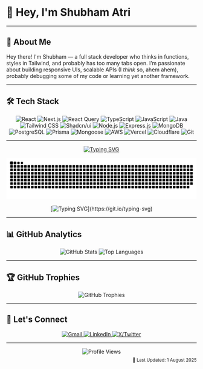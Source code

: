# 🥂 Hey, I'm **Shubham Atri**

---

## 🚀 **About Me**

Hey there! I'm Shubham — a full stack developer who thinks in functions, styles in Tailwind, and probably has too many tabs open. I’m passionate about building responsive UIs, scalable APIs (I *think* so, ahem ahem),  
probably debugging some of my code or learning yet another framework.

---

## 🛠️ **Tech Stack**

<div align="center">

![React](https://img.shields.io/badge/React-21262d?style=for-the-badge&logo=react&logoColor=61DAFB)
![Next.js](https://img.shields.io/badge/Next.js-21262d?style=for-the-badge&logo=next.js&logoColor=white)
![React Query](https://img.shields.io/badge/React_Query-21262d?style=for-the-badge&logo=reactquery&logoColor=FF4154)
![TypeScript](https://img.shields.io/badge/TypeScript-21262d?style=for-the-badge&logo=typescript&logoColor=3178C6)
![JavaScript](https://img.shields.io/badge/JavaScript-21262d?style=for-the-badge&logo=javascript&logoColor=F7DF1E)
![Java](https://img.shields.io/badge/Java-21262d?style=for-the-badge&logo=java&logoColor=red)
![Tailwind CSS](https://img.shields.io/badge/Tailwind_CSS-21262d?style=for-the-badge&logo=tailwind-css&logoColor=06B6D4)
![Shadcn/ui](https://img.shields.io/badge/shadcn%2Fui-21262d?style=for-the-badge&logo=shadcnui&logoColor=white)
![Node.js](https://img.shields.io/badge/Node.js-21262d?style=for-the-badge&logo=node.js&logoColor=339933)
![Express.js](https://img.shields.io/badge/Express.js-21262d?style=for-the-badge&logo=express&logoColor=white)
![MongoDB](https://img.shields.io/badge/MongoDB-21262d?style=for-the-badge&logo=mongodb&logoColor=47A248)
![PostgreSQL](https://img.shields.io/badge/PostgreSQL-21262d?style=for-the-badge&logo=postgresql&logoColor=4169E1)
![Prisma](https://img.shields.io/badge/Prisma-21262d?style=for-the-badge&logo=Prisma&logoColor=white)
![Mongoose](https://img.shields.io/badge/Mongoose-21262d?style=for-the-badge&logo=mongoose&logoColor=880000)
![AWS](https://img.shields.io/badge/AWS-21262d?style=for-the-badge&logo=amazon-aws&logoColor=FF9900)
![Vercel](https://img.shields.io/badge/Vercel-21262d?style=for-the-badge&logo=vercel&logoColor=white)
![Cloudflare](https://img.shields.io/badge/Cloudflare-21262d?style=for-the-badge&logo=cloudflare&logoColor=F38020)
![Git](https://img.shields.io/badge/Git-21262d?style=for-the-badge&logo=git&logoColor=F05032)

</div>

---

<div align="center">

[![Typing SVG](https://readme-typing-svg.herokuapp.com?font=JetBrains+Mono&weight=600&size=20&duration=4000&pause=1000&color=58A6FF&center=true&vCenter=true&multiline=false&width=600&height=50&lines=Full+Stack+Developer;Competitive+Programmer)](https://git.io/typing-svg)

</div>

<div align="center">
  <img src="https://raw.githubusercontent.com/platane/snk/output/github-contribution-grid-snake-dark.svg" alt="Contribution Snake Animation" />
</div>

<div align="center">

[![Typing SVG](https://readme-typing-svg.herokuapp.com?font=JetBrains+Mono&weight=600&size=20&duration=4000&pause=1000&color=58A6FF&center=true&vCenter=true&multiline=false&width=600&height=50&lines=Debugging+life+along+with+code...;Building+cool+stuff...)](https://git.io/typing-svg)

</div>

---

## 📊 **GitHub Analytics**

<div align="center">
  <img height="180em" src="https://github-readme-stats.vercel.app/api?username=Shubham-Atri99&show_icons=true&theme=github_dark&hide_border=true&bg_color=0d1117&text_color=c9d1d9&title_color=58a6ff&icon_color=58a6ff&count_private=true&cache_seconds=1800" alt="GitHub Stats" />
  <img height="180em" src="https://github-readme-stats.vercel.app/api/top-langs/?username=Shubham-Atri99&layout=compact&theme=github_dark&hide_border=true&bg_color=0d1117&text_color=c9d1d9&title_color=58a6ff&langs_count=8&custom_title=Most%20Used%20Languages&cache_seconds=1800" alt="Top Languages" />
</div>

---

## 🏆 **GitHub Trophies**

<div align="center">
  <img src="https://github-profile-trophy.vercel.app/?username=Shubham-Atri99&theme=algolia&no-frame=true&no-bg=true&margin-w=4&column=7" alt="GitHub Trophies" />
</div>

---

## 🎯 **Let's Connect**

<div align="center">

<a href="mailto:shubhamatri9999@gmail.com" target="_blank">
  <img src="https://img.shields.io/badge/Gmail-21262d?style=for-the-badge&logo=gmail&logoColor=EA4335" alt="Gmail" />
</a>
<a href="https://www.linkedin.com/in/shubham-atri-7722a5328/" target="_blank">
  <img src="https://img.shields.io/badge/LinkedIn-21262d?style=for-the-badge&logo=linkedin&logoColor=0A66C2" alt="LinkedIn" />
</a>
<a href="https://x.com/shubhamatri99" target="_blank">
  <img src="https://img.shields.io/badge/X-21262d?style=for-the-badge&logo=x&logoColor=white" alt="X/Twitter" />
</a>

</div>

---

<div align="center">
  <img src="https://komarev.com/ghpvc/?username=Shubham-Atri99&color=21262d&style=for-the-badge&label=Profile+Views" alt="Profile Views" />
</div>

<div align="right">
<sub>📅 Last Updated: 1 August 2025</sub>
</div>
